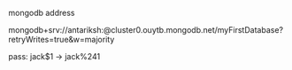 mongodb address

mongodb+srv://antariksh:<password>@cluster0.ouytb.mongodb.net/myFirstDatabase?retryWrites=true&w=majority

pass: jack$1 -> jack%241